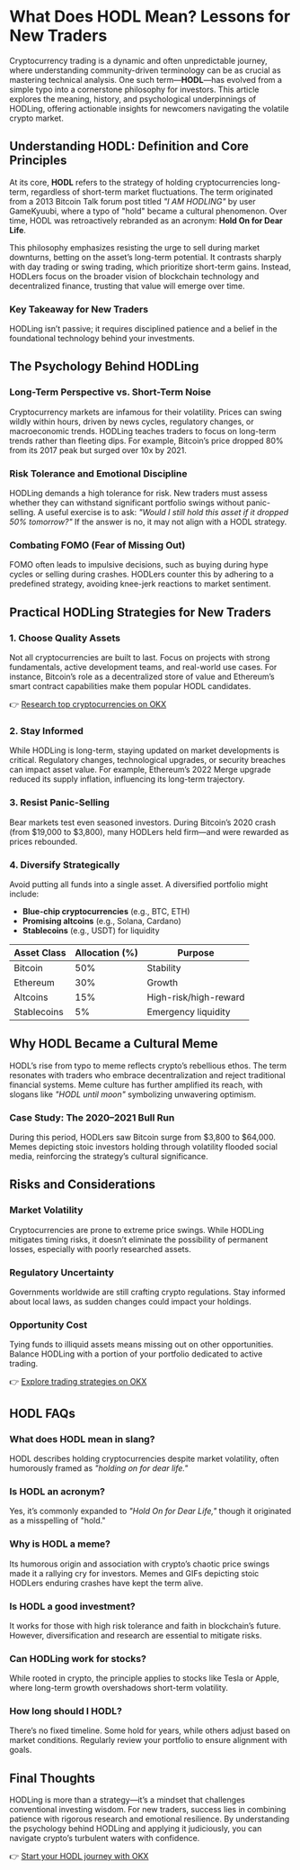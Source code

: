 # What Does HODL Mean? Lessons for New Traders  

Cryptocurrency trading is a dynamic and often unpredictable journey, where understanding community-driven terminology can be as crucial as mastering technical analysis. One such term—**HODL**—has evolved from a simple typo into a cornerstone philosophy for investors. This article explores the meaning, history, and psychological underpinnings of HODLing, offering actionable insights for newcomers navigating the volatile crypto market.  

## Understanding HODL: Definition and Core Principles  

At its core, **HODL** refers to the strategy of holding cryptocurrencies long-term, regardless of short-term market fluctuations. The term originated from a 2013 Bitcoin Talk forum post titled *"I AM HODLING"* by user GameKyuubi, where a typo of "hold" became a cultural phenomenon. Over time, HODL was retroactively rebranded as an acronym: **Hold On for Dear Life**.  

This philosophy emphasizes resisting the urge to sell during market downturns, betting on the asset’s long-term potential. It contrasts sharply with day trading or swing trading, which prioritize short-term gains. Instead, HODLers focus on the broader vision of blockchain technology and decentralized finance, trusting that value will emerge over time.  

### Key Takeaway for New Traders  
HODLing isn’t passive; it requires disciplined patience and a belief in the foundational technology behind your investments.  

## The Psychology Behind HODLing  

### Long-Term Perspective vs. Short-Term Noise  

Cryptocurrency markets are infamous for their volatility. Prices can swing wildly within hours, driven by news cycles, regulatory changes, or macroeconomic trends. HODLing teaches traders to focus on long-term trends rather than fleeting dips. For example, Bitcoin’s price dropped 80% from its 2017 peak but surged over 10x by 2021.  

### Risk Tolerance and Emotional Discipline  

HODLing demands a high tolerance for risk. New traders must assess whether they can withstand significant portfolio swings without panic-selling. A useful exercise is to ask: *"Would I still hold this asset if it dropped 50% tomorrow?"* If the answer is no, it may not align with a HODL strategy.  

### Combating FOMO (Fear of Missing Out)  

FOMO often leads to impulsive decisions, such as buying during hype cycles or selling during crashes. HODLers counter this by adhering to a predefined strategy, avoiding knee-jerk reactions to market sentiment.  

## Practical HODLing Strategies for New Traders  

### 1. Choose Quality Assets  

Not all cryptocurrencies are built to last. Focus on projects with strong fundamentals, active development teams, and real-world use cases. For instance, Bitcoin’s role as a decentralized store of value and Ethereum’s smart contract capabilities make them popular HODL candidates.  

👉 [Research top cryptocurrencies on OKX](https://bit.ly/okx-bonus)  

### 2. Stay Informed  

While HODLing is long-term, staying updated on market developments is critical. Regulatory changes, technological upgrades, or security breaches can impact asset value. For example, Ethereum’s 2022 Merge upgrade reduced its supply inflation, influencing its long-term trajectory.  

### 3. Resist Panic-Selling  

Bear markets test even seasoned investors. During Bitcoin’s 2020 crash (from $19,000 to $3,800), many HODLers held firm—and were rewarded as prices rebounded.  

### 4. Diversify Strategically  

Avoid putting all funds into a single asset. A diversified portfolio might include:  
- **Blue-chip cryptocurrencies** (e.g., BTC, ETH)  
- **Promising altcoins** (e.g., Solana, Cardano)  
- **Stablecoins** (e.g., USDT) for liquidity  

| Asset Class | Allocation (%) | Purpose |  
|-------------|----------------|---------|  
| Bitcoin     | 50%            | Stability |  
| Ethereum    | 30%            | Growth |  
| Altcoins    | 15%            | High-risk/high-reward |  
| Stablecoins | 5%             | Emergency liquidity |  

## Why HODL Became a Cultural Meme  

HODL’s rise from typo to meme reflects crypto’s rebellious ethos. The term resonates with traders who embrace decentralization and reject traditional financial systems. Meme culture has further amplified its reach, with slogans like *"HODL until moon"* symbolizing unwavering optimism.  

### Case Study: The 2020–2021 Bull Run  
During this period, HODLers saw Bitcoin surge from $3,800 to $64,000. Memes depicting stoic investors holding through volatility flooded social media, reinforcing the strategy’s cultural significance.  

## Risks and Considerations  

### Market Volatility  

Cryptocurrencies are prone to extreme price swings. While HODLing mitigates timing risks, it doesn’t eliminate the possibility of permanent losses, especially with poorly researched assets.  

### Regulatory Uncertainty  

Governments worldwide are still crafting crypto regulations. Stay informed about local laws, as sudden changes could impact your holdings.  

### Opportunity Cost  

Tying funds to illiquid assets means missing out on other opportunities. Balance HODLing with a portion of your portfolio dedicated to active trading.  

👉 [Explore trading strategies on OKX](https://bit.ly/okx-bonus)  

## HODL FAQs  

### What does HODL mean in slang?  
HODL describes holding cryptocurrencies despite market volatility, often humorously framed as *"holding on for dear life."*  

### Is HODL an acronym?  
Yes, it’s commonly expanded to *"Hold On for Dear Life,"* though it originated as a misspelling of "hold."  

### Why is HODL a meme?  
Its humorous origin and association with crypto’s chaotic price swings made it a rallying cry for investors. Memes and GIFs depicting stoic HODLers enduring crashes have kept the term alive.  

### Is HODL a good investment?  
It works for those with high risk tolerance and faith in blockchain’s future. However, diversification and research are essential to mitigate risks.  

### Can HODLing work for stocks?  
While rooted in crypto, the principle applies to stocks like Tesla or Apple, where long-term growth overshadows short-term volatility.  

### How long should I HODL?  
There’s no fixed timeline. Some hold for years, while others adjust based on market conditions. Regularly review your portfolio to ensure alignment with goals.  

## Final Thoughts  

HODLing is more than a strategy—it’s a mindset that challenges conventional investing wisdom. For new traders, success lies in combining patience with rigorous research and emotional resilience. By understanding the psychology behind HODLing and applying it judiciously, you can navigate crypto’s turbulent waters with confidence.  

👉 [Start your HODL journey with OKX](https://bit.ly/okx-bonus)